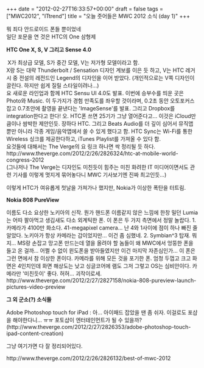 +++
date = "2012-02-27T16:33:57+00:00"
draft = false
tags = ["MWC2012", "ITtrend"]
title = "오늘 줏어들은 MWC 2012 소식 (day 1)"
+++
<p>뭐 죄다 안드로이드 폰들 뿐이었네<br />일단 포문을 연 것은 HTC의 One 삼형제</p>&#13;
&#13;
<p><strong>HTC One X, S, V 그리고 Sense 4.0</strong></p>&#13;
<p><strong> </strong>X가 최상급 모델, S가 중간 모델, V는 저가형 모델이라고 함.<br />X랑 S는 대략 Thunderbolt / Sensation 디자인 계보를 이은 듯 하고, V는 HTC 레거시 중 전설의 레전드인 Legend의 디자인을 이어 받았다. (개인적으로는 V쪽 디자인이 끌린다. 하지만 쉽게 질릴 스타일이려나...)<br />요 새로운 라인업과 함께 HTC Sensu UI 4.0도 발표. 이번에 승부수를 띄운 곳은 Photo와 Music. 이 두가지가 경험 만족도를 좌우할 것이라며, 0.2초 동안 오토포커스 잡고 0.7초안에 촬영을 끝낸다는 'ImageSense'를 발표. 그리고 Dropbox를 integration한다고 한다! 오. HTC폰 쓰면 25기가 그냥 열어준다고... 이것은 iCloud만큼이나 쌈박한 제안인듯. 장하다 HTC. 그리고 Beats Audio를 더 깊이 심어서 뮤직앱 뿐만 아니라 각종 게임/음악앱에서 쓸 수 있게 했다고 함. HTC Sync는 Wi-Fi를 통한 Wireless 싱크를 제공한다하고, iTunes Playlist를 가져올 수 있다 함.<br />요것들에 대해서는 The Verge의 요 링크 하나면 싹 정리될 듯 하다.<br /><a>http://www.theverge.com/2012/2/26/2826324/htc-at-mobile-world-congress-2012</a> <br />(그나저나 The Verge는 디자인도 미친듯이 힘주는 미친 화려한 IT 미디어이면서도 관련 기사를 이렇게 멋지게 묶어놓다니 MWC 기사보기엔 진짜 최고인듯...)</p>&#13;
<p>이렇게 HTC가 여유롭게 첫날을 가져가나 했지만, Nokia가 이상한 폭탄을 터트림.</p>&#13;
&#13;
<p><strong>Nokia 808 PureView</strong></p>&#13;
<p>이름도 다소 요상한 노키아의 신작. 뭔가 핸드폰 이름같지 않은 느낌에 한창 밀던 Lumia는 어따 팔아먹고 생김새도 다소 외계틱한 폰. 이 폰은 두 가지 측면에서 정말 놀랍다. 1. 카메라가 4100만 화소다. 41-megapixel camera... 난 4와 1사이에 점이 하나 빠진 줄 알았다. 노키아가 항상 카메라는 갑이었지만... 이건 좀 심했네. 2. Symbian^3 탑재. 뭐지... MS랑 손잡고 망고폰 만드는데 열을 올려야 할 놈들이 왜 MWC에서 엉뚱한 폰을 들고 온 걸까... 어쩔 수 없이 윈도폰을 받아들였지만 이건 마지막 자존심인가... 이 폰은 그런 면에서 참 이상한 폰이다. 카메라를 위해 모든 것을 포기한 폰. 엄청 두껍고 크고 화면은 4인치인데 화면 해상도는 낮고 싱글코어에 램도 그저 그렇고 OS는 심비안이다. 카메라만 '미친듯이' 좋다. 허허... 괴작이로세.<br />http://www.theverge.com/2012/2/27/2827158/nokia-808-pureview-launch-pictures-video-preview</p>&#13;
&#13;
<p><strong>그 외 군소(?) 소식들</strong></p>&#13;
<p>Adobe Photoshop touch for iPad : 아... 아이패드 잡았을 땐 좀 쉬자. 이걸로도 포샵을 해야한다니... ㅠㅠ 포토샵이 엔터테인먼트가 될 수 있을까?(http://www.theverge.com/2012/2/27/2826353/adobe-photoshop-touch-ipad-content-creation)</p>&#13;
<p>그냥 여기가면 다 잘 정리되어있다.</p>&#13;
<p>http://www.theverge.com/2012/2/26/2826132/best-of-mwc-2012</p> 
